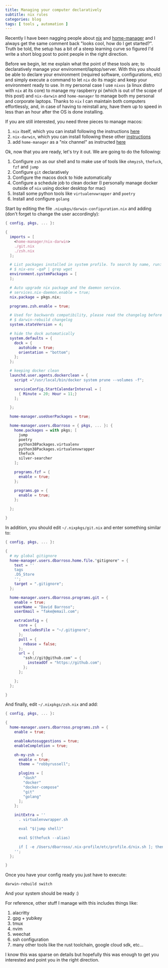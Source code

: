 ```yaml
---
title: Managing your computer declaratively
subtitle: nix rules
categories: blog
tags: [ tools , automation ]
---
```


Recently I have been nagging people about [nix](https://nixos.org) and [home-manager](https://github.com/nix-community/home-manager) and I always get the same comment back "looks cool, how do I get started?". Truth be told, the setup has a bit of a steep learning curve so figured I'd write a short blog post to point people in the right direction.

Before we begin, let me explain what the point of these tools are; to declaratively manage your environment/laptop/server. With this you should be able to declare your environment (required software, configurations, etc) and simply execute a command to let `nix` do its magic and keep your environment ready to use. In my personal case I use `nixos` (a linux distro with `nix` at its core) to manage my raspberry pi (which is out of the scope of this post) and `nix-darwin` and `home-manager` to manage both my personal and corporate laptops. Thanks to `nix` I can maintain both computers effortlessly, and, in case of having to reinstall any, have them up to speed in less than an hour after the OS is done installing.

If you are still interested, you need three pieces to manage macos:

1. `nix` itself, which you can install following the instructions [here](https://nixos.org/manual/nix/stable/#sect-macos-installation)
2. `nix-darwin`, which you can install following these other [instructions](https://github.com/LnL7/nix-darwin#install)
3. add `home-manager` as a "nix channel" as instructed [here](https://nix-community.github.io/home-manager/index.html#sec-install-nix-darwin-module)

Ok, now that you are ready, let's try it out. We are going to do the following:

1. Configure `zsh` as our shell and to make use of tools like `ohmyzsh`, `thefuck`, `fzf` and `jump`
2. Configure `git` declaratively
3. Configure the macos dock to hide automatically
4. Configure a schedule job to clean docker (I personally manage docker outside of `nix` using docker desktop for mac)
5. Install some python tools like `virtualenvwrapper` and `poetry`
6. Install and configure `golang`

Start by editing the file `.nixpkgs/darwin-configuration.nix` and adding (don't forget to change the user accordingly):

``` nix
{ config, pkgs, ... }:

{
  imports = [
    <home-manager/nix-darwin>
    ./git.nix
    ./zsh.nix
  ];

  # List packages installed in system profile. To search by name, run:
  # $ nix-env -qaP | grep wget
  environment.systemPackages = [
  ];

  # Auto upgrade nix package and the daemon service.
  # services.nix-daemon.enable = true;
  nix.package = pkgs.nix;

  programs.zsh.enable = true;

  # Used for backwards compatibility, please read the changelog before changing.
  # $ darwin-rebuild changelog
  system.stateVersion = 4;

  # hide the dock automatically
  system.defaults = {
    dock = {
      autohide = true;
      orientation = "bottom";
    };
  };

  # keeping docker clean
  launchd.user.agents.dockerclean = {
    script ="/usr/local/bin/docker system prune --volumes -f";

    serviceConfig.StartCalendarInterval = [
      { Minute = 20; Hour = 11;}
    ];

  };

  home-manager.useUserPackages = true;

  home-manager.users.dbarroso = { pkgs, ... }: {
    home.packages = with pkgs; [
      jump
      poetry
      python38Packages.virtualenv
      python38Packages.virtualenvwrapper
      thefuck
      silver-searcher
    ];

    programs.fzf = {
      enable = true;
    };

    programs.go = {
      enable = true;
    };

  };

}
```

In addition, you should edit `~/.nixpkgs/git.nix` and enter something similar to:

``` nix
{ config, pkgs, ... }:

{
  # my global gitignore
  home-manager.users.dbarroso.home.file."gitignore" = {
    text = ''
    tags
    .DS_Store
    '';
    target = ".gitignore";
  };

  home-manager.users.dbarroso.programs.git = {
    enable = true;
    userName = "David Barroso";
    userEmail = "fake@email.com";

    extraConfig = {
      core = {
        excludesFile = "~/.gitignore";
      };
      pull = {
        rebase = false;
      };
      url = {
        "ssh://git@github.com" = {
          insteadOf = "https://github.com";
        };
      };

    };
  };

}
```

And finally, edit `~/.nixpkgs/zsh.nix` and add:

``` nix
{ config, pkgs, ... }:

{
  home-manager.users.dbarroso.programs.zsh = {
    enable = true;

    enableAutosuggestions = true;
    enableCompletion = true;

    oh-my-zsh = {
      enable = true;
      theme = "robbyrussell";

      plugins = [
        "dash"
        "docker"
        "docker-compose"
        "git"
        "golang"
      ];
    };

    initExtra = ''
      . virtualenvwrapper.sh

      eval "$(jump shell)"

      eval $(thefuck --alias)

      if [ -e /Users/dbarroso/.nix-profile/etc/profile.d/nix.sh ]; then . /Users/dbarroso/.nix-profile/etc/profile.d/nix.sh; fi # added by Nix installer
    '';
  };

}
```

Once you have your config ready you just have to execute:

```
darwin-rebuild switch
```

And your system should be ready :)

For reference, other stuff I manage with this includes things like:

1. alacritty
2. gpg + yubikey
3. tmux
4. nvim
5. weechat
6. ssh configuration
7. many other tools like the rust toolchain, google cloud sdk, etc...

I know this was sparse on details but hopefully this was enough to get you interested and point you in the right direction.
